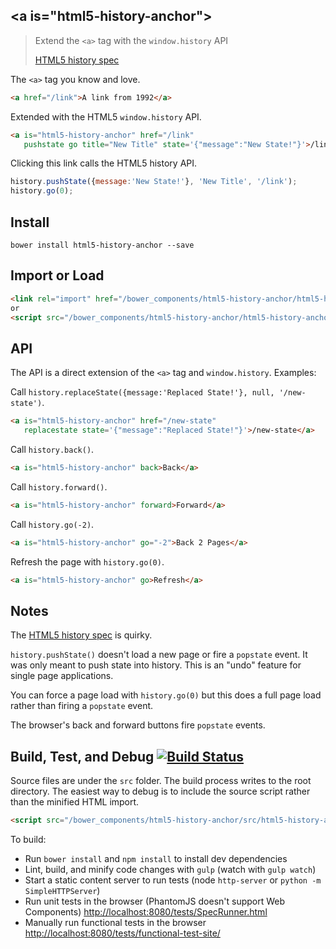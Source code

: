 ## &lt;a is="html5-history-anchor"&gt;
> Extend the `<a>` tag with the `window.history` API
>
> [HTML5 history spec](http://www.w3.org/html/wg/drafts/html/master/browsers.html#the-history-interface)

The `<a>` tag you know and love.
```html
<a href="/link">A link from 1992</a>
```

Extended with the HTML5 `window.history` API.
```html
<a is="html5-history-anchor" href="/link"
   pushstate go title="New Title" state='{"message":"New State!"}'>/link</a>
```

Clicking this link calls the HTML5 history API.
```js
history.pushState({message:'New State!'}, 'New Title', '/link');
history.go(0);
```

## Install
```
bower install html5-history-anchor --save
```

## Import or Load
```html
<link rel="import" href="/bower_components/html5-history-anchor/html5-history-anchor.html">
or
<script src="/bower_components/html5-history-anchor/html5-history-anchor.js"></script>
```

## API
The API is a direct extension of the `<a>` tag and `window.history`. Examples:

Call `history.replaceState({message:'Replaced State!'}, null, '/new-state')`.
```html
<a is="html5-history-anchor" href="/new-state"
   replacestate state='{"message":"Replaced State!"}'>/new-state</a>
```

Call `history.back()`.
```html
<a is="html5-history-anchor" back>Back</a>
```

Call `history.forward()`.
```html
<a is="html5-history-anchor" forward>Forward</a>
```

Call `history.go(-2)`.
```html
<a is="html5-history-anchor" go="-2">Back 2 Pages</a>
```

Refresh the page with `history.go(0)`.
```html
<a is="html5-history-anchor" go>Refresh</a>
```

## Notes
The [HTML5 history spec](http://www.w3.org/html/wg/drafts/html/master/browsers.html#the-history-interface) is quirky.

`history.pushState()` doesn't load a new page or fire a `popstate` event. It was only meant to push state into history. This is an "undo" feature for single page applications.

You can force a page load with `history.go(0)` but this does a full page load rather than firing a `popstate` event.

The browser's back and forward buttons fire `popstate` events.

## Build, Test, and Debug [![Build Status](https://travis-ci.org/erikringsmuth/html5-history-anchor.png?branch=master)](https://travis-ci.org/erikringsmuth/html5-history-anchor)
Source files are under the `src` folder. The build process writes to the root directory. The easiest way to debug is to include the source script rather than the minified HTML import.
```html
<script src="/bower_components/html5-history-anchor/src/html5-history-anchor.js"></script>
```

To build:
- Run `bower install` and `npm install` to install dev dependencies
- Lint, build, and minify code changes with `gulp` (watch with `gulp watch`)
- Start a static content server to run tests (node `http-server` or `python -m SimpleHTTPServer`)
- Run unit tests in the browser (PhantomJS doesn't support Web Components) [http://localhost:8080/tests/SpecRunner.html](http://localhost:8080/tests/SpecRunner.html)
- Manually run functional tests in the browser [http://localhost:8080/tests/functional-test-site/](http://localhost:8080/tests/functional-test-site/)
